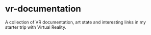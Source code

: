 # vr-documentation
A collection of VR documentation, art state and interesting links in my starter trip with Virtual Reality.
